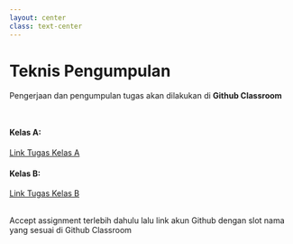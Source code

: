 ```yaml
---
layout: center
class: text-center
---
```


# Teknis Pengumpulan

Pengerjaan dan pengumpulan tugas akan dilakukan di **Github Classroom**

<div grid="~ cols-2 gap-2" style="margin-top: 48px">
  <div>

#### Kelas A:

[Link Tugas Kelas A](https://classroom.github.com/a/Mmz1x94i)

  </div>
  <div>

#### Kelas B:

[Link Tugas Kelas B](https://classroom.github.com/a/2BaNqNem)

  </div>
</div>

<br>
Accept assignment terlebih dahulu lalu link akun Github dengan slot nama yang sesuai di Github Classroom
